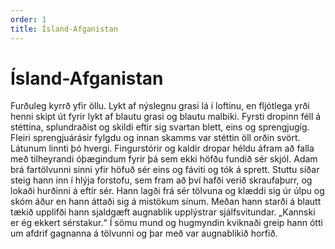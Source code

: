 ```yaml
---
order: 1
title: Ísland-Afganistan
---
```


# Ísland-Afganistan

Furðuleg kyrrð yfir öllu. Lykt af nýslegnu grasi lá í loftinu, en fljótlega yrði henni skipt út fyrir lykt af blautu grasi og blautu malbiki. Fyrsti dropinn féll á stéttina, splundraðist og skildi eftir sig svartan blett, eins og sprengjugíg. Fleiri sprengjuárásir fylgdu og innan skamms var stéttin öll orðin svört. Látunum linnti þó hvergi. Fingurstórir og kaldir dropar héldu áfram að falla með tilheyrandi óþægindum fyrir þá sem ekki höfðu fundið sér skjól. Adam brá fartölvunni sinni yfir höfuð sér eins og fáviti og tók á sprett. Stuttu síðar steig hann inn í hlýja forstofu, sem fram að því hafði verið skraufaþurr, og lokaði hurðinni á eftir sér. Hann lagði frá sér tölvuna og klæddi sig úr úlpu og skóm áður en hann áttaði sig á mistökum sínum. Meðan hann starði á blautt tækið upplifði hann sjaldgæft augnablik upplýstrar sjálfsvitundar. „Kannski er ég ekkert sérstakur.“ Í sömu mund og hugmyndin kviknaði greip hann ótti um afdrif gagnanna á tölvunni og þar með var augnablikið horfið.
